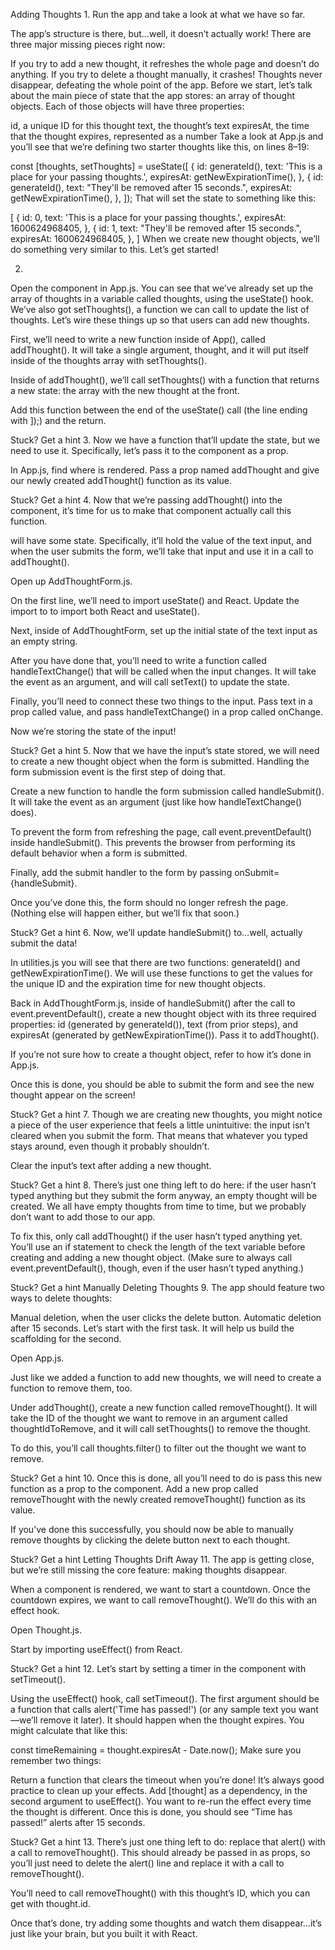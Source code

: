 Adding Thoughts
1.
Run the app and take a look at what we have so far.

The app’s structure is there, but…well, it doesn’t actually work! There are three major missing pieces right now:

If you try to add a new thought, it refreshes the whole page and doesn’t do anything.
If you try to delete a thought manually, it crashes!
Thoughts never disappear, defeating the whole point of the app.
Before we start, let’s talk about the main piece of state that the app stores: an array of thought objects. Each of those objects will have three properties:

id, a unique ID for this thought
text, the thought’s text
expiresAt, the time that the thought expires, represented as a number
Take a look at App.js and you’ll see that we’re defining two starter thoughts like this, on lines 8–19:

const [thoughts, setThoughts] = useState([
  {
    id: generateId(),
    text: 'This is a place for your passing thoughts.',
    expiresAt: getNewExpirationTime(),
  },
  {
    id: generateId(),
    text: "They'll be removed after 15 seconds.",
    expiresAt: getNewExpirationTime(),
  },
]);
That will set the state to something like this:

[
  {
    id: 0,
    text: 'This is a place for your passing thoughts.',
    expiresAt: 1600624968405,
  },
  {
    id: 1,
    text: "They'll be removed after 15 seconds.",
    expiresAt: 1600624968405,
  },
]
When we create new thought objects, we’ll do something very similar to this. Let’s get started!

2.
Open the <App> component in App.js. You can see that we’ve already set up the array of thoughts in a variable called thoughts, using the useState() hook. We’ve also got setThoughts(), a function we can call to update the list of thoughts. Let’s wire these things up so that users can add new thoughts.

First, we’ll need to write a new function inside of App(), called addThought(). It will take a single argument, thought, and it will put itself inside of the thoughts array with setThoughts().

Inside of addThought(), we’ll call setThoughts() with a function that returns a new state: the array with the new thought at the front.

Add this function between the end of the useState() call (the line ending with ]);) and the return.


Stuck? Get a hint
3.
Now we have a function that’ll update the state, but we need to use it. Specifically, let’s pass it to the <AddThoughtForm> component as a prop.

In App.js, find where <AddThoughtForm> is rendered. Pass a prop named addThought and give our newly created addThought() function as its value.


Stuck? Get a hint
4.
Now that we’re passing addThought() into the <AddThoughtForm> component, it’s time for us to make that component actually call this function.

<AddThoughtForm> will have some state. Specifically, it’ll hold the value of the text input, and when the user submits the form, we’ll take that input and use it in a call to addThought().

Open up AddThoughtForm.js.

On the first line, we’ll need to import useState() and React. Update the import to to import both React and useState().

Next, inside of AddThoughtForm, set up the initial state of the text input as an empty string.

After you have done that, you’ll need to write a function called handleTextChange() that will be called when the input changes. It will take the event as an argument, and will call setText() to update the state.

Finally, you’ll need to connect these two things to the input. Pass text in a prop called value, and pass handleTextChange() in a prop called onChange.

Now we’re storing the state of the input!


Stuck? Get a hint
5.
Now that we have the input’s state stored, we will need to create a new thought object when the form is submitted. Handling the form submission event is the first step of doing that.

Create a new function to handle the form submission called handleSubmit(). It will take the event as an argument (just like how handleTextChange() does).

To prevent the form from refreshing the page, call event.preventDefault() inside handleSubmit(). This prevents the browser from performing its default behavior when a form is submitted.

Finally, add the submit handler to the form by passing onSubmit={handleSubmit}.

Once you’ve done this, the form should no longer refresh the page. (Nothing else will happen either, but we’ll fix that soon.)


Stuck? Get a hint
6.
Now, we’ll update handleSubmit() to…well, actually submit the data!

In utilities.js you will see that there are two functions: generateId() and getNewExpirationTime(). We will use these functions to get the values for the unique ID and the expiration time for new thought objects.

Back in AddThoughtForm.js, inside of handleSubmit() after the call to event.preventDefault(), create a new thought object with its three required properties: id (generated by generateId()), text (from prior steps), and expiresAt (generated by getNewExpirationTime()). Pass it to addThought().

If you’re not sure how to create a thought object, refer to how it’s done in App.js.

Once this is done, you should be able to submit the form and see the new thought appear on the screen!


Stuck? Get a hint
7.
Though we are creating new thoughts, you might notice a piece of the user experience that feels a little unintuitive: the input isn’t cleared when you submit the form. That means that whatever you typed stays around, even though it probably shouldn’t.

Clear the input’s text after adding a new thought.


Stuck? Get a hint
8.
There’s just one thing left to do here: if the user hasn’t typed anything but they submit the form anyway, an empty thought will be created. We all have empty thoughts from time to time, but we probably don’t want to add those to our app.

To fix this, only call addThought() if the user hasn’t typed anything yet. You’ll use an if statement to check the length of the text variable before creating and adding a new thought object. (Make sure to always call event.preventDefault(), though, even if the user hasn’t typed anything.)


Stuck? Get a hint
Manually Deleting Thoughts
9.
The app should feature two ways to delete thoughts:

Manual deletion, when the user clicks the delete button.
Automatic deletion after 15 seconds.
Let’s start with the first task. It will help us build the scaffolding for the second.

Open App.js.

Just like we added a function to add new thoughts, we will need to create a function to remove them, too.

Under addThought(), create a new function called removeThought(). It will take the ID of the thought we want to remove in an argument called thoughtIdToRemove, and it will call setThoughts() to remove the thought.

To do this, you’ll call thoughts.filter() to filter out the thought we want to remove.


Stuck? Get a hint
10.
Once this is done, all you’ll need to do is pass this new function as a prop to the <Thought> component. Add a new prop called removeThought with the newly created removeThought() function as its value.

If you’ve done this successfully, you should now be able to manually remove thoughts by clicking the delete button next to each thought.


Stuck? Get a hint
Letting Thoughts Drift Away
11.
The app is getting close, but we’re still missing the core feature: making thoughts disappear.

When a <Thought> component is rendered, we want to start a countdown. Once the countdown expires, we want to call removeThought(). We’ll do this with an effect hook.

Open Thought.js.

Start by importing useEffect() from React.


Stuck? Get a hint
12.
Let’s start by setting a timer in the <Thought> component with setTimeout().

Using the useEffect() hook, call setTimeout(). The first argument should be a function that calls alert('Time has passed!') (or any sample text you want—we’ll remove it later). It should happen when the thought expires. You might calculate that like this:

const timeRemaining = thought.expiresAt - Date.now();
Make sure you remember two things:

Return a function that clears the timeout when you’re done! It’s always good practice to clean up your effects.
Add [thought] as a dependency, in the second argument to useEffect(). You want to re-run the effect every time the thought is different.
Once this is done, you should see “Time has passed!” alerts after 15 seconds.


Stuck? Get a hint
13.
There’s just one thing left to do: replace that alert() with a call to removeThought(). This should already be passed in as props, so you’ll just need to delete the alert() line and replace it with a call to removeThought().

You’ll need to call removeThought() with this thought’s ID, which you can get with thought.id.

Once that’s done, try adding some thoughts and watch them disappear…it’s just like your brain, but you built it with React.
